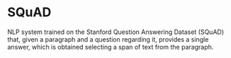 # SQuAD
NLP system trained on the Stanford Question Answering Dataset (SQuAD) that, given a paragraph and a question regarding it, provides a single answer, which is obtained selecting a span of text from the paragraph.
